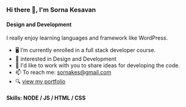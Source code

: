 ### Hi there 👋, I'm Sorna Kesavan
#### Design and Development
I really enjoy learning languages and framework like WordPress.
* 🖥 I’m currently enrolled in a full stack developer course.
* 📱 interested in Design and Development
* 👯 I'd like to work with you to share ideas for developing the code.
* 📫 To reach me: sornakes@gmail.com
* 🔍 <a href = "https://alsornak.github.io/My_Portfolio/">view my portfolio</a>  

#### Skills: NODE / JS / HTML / CSS
